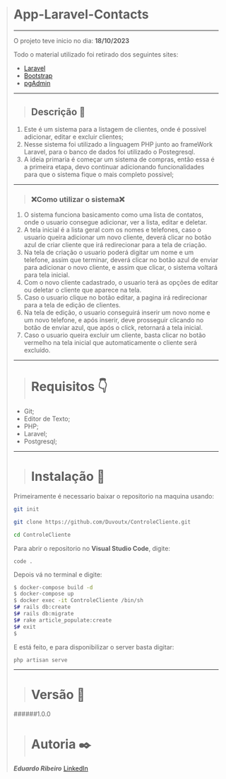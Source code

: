 ># App-Laravel-Contacts
>---
>O projeto teve inicio no dia: **18/10/2023**
>
>Todo o material utilizado foi retirado dos seguintes sites:
>* [Laravel](https://laravel.com/docs/10.x)
>* [Bootstrap](https://getbootstrap.com/)
>* [pgAdmin](https://www.pgadmin.org/)
>---
>>## Descrição :page_facing_up:
>
> 1. Este é um sistema para a listagem de clientes, onde é possivel adicionar, editar e excluir clientes;
> 2. Nesse sistema foi utilizado a linguagem PHP junto ao frameWork Laravel, para o banco de dados foi utilizado o Postegresql.
> 3. A ideia primaria é começar um sistema de compras, então essa é a primeira etapa, devo continuar adicionando funcionalidades para que o sistema fique o mais completo possivel;
>----
>>  ### :x:Como utilizar o sistema:x: 
>
> 1. O sistema funciona basicamento como uma lista de contatos, onde o usuario consegue adicionar, ver a lista, editar e deletar.
> 2. A tela inicial é a lista geral com os nomes e telefones, caso o usuario queira adicionar um novo cliente, deverá clicar no botão azul de criar cliente que irá redirecionar para a tela de criação.
> 3. Na tela de criação o usuario poderá digitar um nome e um telefone, assim que terminar, deverá clicar no botão azul de enviar para adicionar o novo cliente, e assim que clicar, o sistema voltará para tela inicial.
> 4. Com o novo cliente cadastrado, o usuario terá as opções de editar ou deletar o cliente que aparece na tela.
> 5. Caso o usuario clique no botão editar, a pagina irá redirecionar para a tela de edição de clientes.
> 6. Na tela de edição, o usuario conseguirá inserir um novo nome e um novo telefone, e após inserir, deve prosseguir clicando no botão de enviar azul, que após o click, retornará a tela inicial.
> 7. Caso o usuario queira excluir um cliente, basta clicar no botão vermelho na tela inicial que automaticamente o cliente será excluído.
>---
>># Requisitos :point_down:
>- Git;
>- Editor de Texto;
>- PHP;
>- Laravel;
>- Postgresql;
>----
>># Instalação :hammer:
>Primeiramente é necessario baixar o repositorio na maquina usando:
>```bash
>git init
>
>git clone https://github.com/Duvoutx/ControleCliente.git
>
>cd ControleCliente
>
>```
>Para abrir o repositorio no __Visual Studio Code__, digite:
>
>`code .`
>
>Depois vá no terminal e digite:
>```bash
>$ docker-compose build -d
>$ docker-compose up
>$ docker exec -it ControleCliente /bin/sh
>$# rails db:create
>$# rails db:migrate
>$# rake article_populate:create
>$# exit
>$
>```
>
>E está feito, e para disponibilizar  o server basta digitar:
>
>```
>php artisan serve
>```
>---
>># Versão :pencil:
>######1.0.0
>># Autoria  :black_nib:
>___Eduardo Ribeiro___  [LinkedIn](www.linkedin.com/in/eduardo-ribeiro-santana-9271a4214)
>